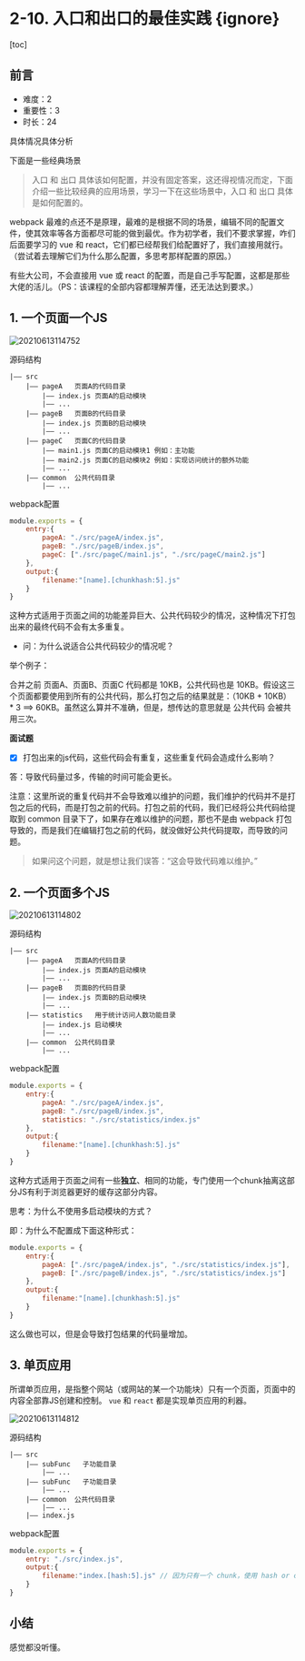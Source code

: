 # 2-10. 入口和出口的最佳实践 {ignore}

[toc]

## 前言

- 难度：2
- 重要性：3
- 时长：24

具体情况具体分析

下面是一些经典场景

> 入口 和 出口 具体该如何配置，并没有固定答案，这还得视情况而定，下面介绍一些比较经典的应用场景，学习一下在这些场景中，入口 和 出口 具体是如何配置的。

webpack 最难的点还不是原理，最难的是根据不同的场景，编辑不同的配置文件，使其效率等各方面都尽可能的做到最优。作为初学者，我们不要求掌握，咋们后面要学习的 vue 和 react，它们都已经帮我们给配置好了，我们直接用就行。（尝试着去理解它们为什么那么配置，多思考那样配置的原因。）

有些大公司，不会直接用 vue 或 react 的配置，而是自己手写配置，这都是那些大佬的活儿。（PS：该课程的全部内容都理解弄懂，还无法达到要求。）

## 1. 一个页面一个JS

![20210613114752](https://cdn.jsdelivr.net/gh/123taojiale/dahuyou_picture@main/blogs/20210613114752.png)

源码结构

```
|—— src
    |—— pageA   页面A的代码目录
        |—— index.js 页面A的启动模块
        |—— ...
    |—— pageB   页面B的代码目录
        |—— index.js 页面B的启动模块
        |—— ...
    |—— pageC   页面C的代码目录
        |—— main1.js 页面C的启动模块1 例如：主功能
        |—— main2.js 页面C的启动模块2 例如：实现访问统计的额外功能
        |—— ...
    |—— common  公共代码目录
        |—— ...
```

webpack配置

```js
module.exports = {
    entry:{
        pageA: "./src/pageA/index.js",
        pageB: "./src/pageB/index.js",
        pageC: ["./src/pageC/main1.js", "./src/pageC/main2.js"]
    },
    output:{
        filename:"[name].[chunkhash:5].js"
    }
}
```

这种方式适用于页面之间的功能差异巨大、公共代码较少的情况，这种情况下打包出来的最终代码不会有太多重复。

- 问：为什么说适合公共代码较少的情况呢？

举个例子：

合并之前 页面A、页面B、页面C 代码都是 10KB，公共代码也是 10KB。假设这三个页面都要使用到所有的公共代码，那么打包之后的结果就是：（10KB + 10KB） * 3 ==> 60KB。虽然这么算并不准确，但是，想传达的意思就是 公共代码 会被共用三次。

**面试题**

- [x] 打包出来的js代码，这些代码会有重复，这些重复代码会造成什么影响？

答：导致代码量过多，传输的时间可能会更长。

注意：这里所说的重复代码并不会导致难以维护的问题，我们维护的代码并不是打包之后的代码，而是打包之前的代码。打包之前的代码，我们已经将公共代码给提取到 common 目录下了，如果存在难以维护的问题，那也不是由 webpack 打包导致的，而是我们在编辑打包之前的代码，就没做好公共代码提取，而导致的问题。

> 如果问这个问题，就是想让我们误答：“这会导致代码难以维护。”

## 2. 一个页面多个JS

![20210613114802](https://cdn.jsdelivr.net/gh/123taojiale/dahuyou_picture@main/blogs/20210613114802.png)

源码结构

```
|—— src
    |—— pageA   页面A的代码目录
        |—— index.js 页面A的启动模块
        |—— ...
    |—— pageB   页面B的代码目录
        |—— index.js 页面B的启动模块
        |—— ...
    |—— statistics   用于统计访问人数功能目录
        |—— index.js 启动模块
        |—— ...
    |—— common  公共代码目录
        |—— ...
```

webpack配置

```js
module.exports = {
    entry:{
        pageA: "./src/pageA/index.js",
        pageB: "./src/pageB/index.js",
        statistics: "./src/statistics/index.js"
    },
    output:{
        filename:"[name].[chunkhash:5].js"
    }
}
```

这种方式适用于页面之间有一些**独立**、相同的功能，专门使用一个chunk抽离这部分JS有利于浏览器更好的缓存这部分内容。

思考：为什么不使用多启动模块的方式？

即：为什么不配置成下面这种形式：

```js
module.exports = {
    entry:{
        pageA: ["./src/pageA/index.js", "./src/statistics/index.js"],
        pageB: ["./src/pageB/index.js", "./src/statistics/index.js"]
    },
    output:{
        filename:"[name].[chunkhash:5].js"
    }
}
```

这么做也可以，但是会导致打包结果的代码量增加。

## 3. 单页应用

所谓单页应用，是指整个网站（或网站的某一个功能块）只有一个页面，页面中的内容全部靠JS创建和控制。 `vue` 和 `react` 都是实现单页应用的利器。

![20210613114812](https://cdn.jsdelivr.net/gh/123taojiale/dahuyou_picture@main/blogs/20210613114812.png)

源码结构

```
|—— src
    |—— subFunc   子功能目录
        |—— ...
    |—— subFunc   子功能目录
        |—— ...
    |—— common  公共代码目录
        |—— ...
    |—— index.js
```

webpack配置

```js
module.exports = {
    entry: "./src/index.js",
    output:{
        filename:"index.[hash:5].js" // 因为只有一个 chunk，使用 hash or chunkhash 效果都一样。
    }
}
```

## 小结

感觉都没听懂。